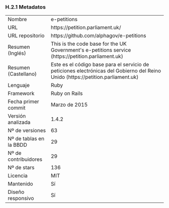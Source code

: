 ### H.2.1 Metadatos

<table>
  <tr>
    <td>Nombre</td>
    <td>e-petitions</td>
  </tr>
  <tr>
    <td>URL</td>
    <td>https://petition.parliament.uk/ </td>
  </tr>
  <tr>
    <td>URL repositorio</td>
    <td>https://github.com/alphagov/e-petitions </td>
  </tr>
  <tr>
    <td>Resumen (Inglés)</td>
    <td>This is the code base for the UK Government's e-petitions service (https://petition.parliament.uk)</td>
  </tr>
  <tr>
    <td>Resumen (Castellano)</td>
    <td>Este es el código base para el servicio de peticiones electrónicas del Gobierno del Reino Unido (https://petition.parliament.uk)</td>
  </tr>
  <tr>
    <td>Lenguaje</td>
    <td>Ruby</td>
  </tr>
  <tr>
    <td>Framework</td>
    <td>Ruby on Rails</td>
  </tr>
  <tr>
    <td>Fecha primer commit</td>
    <td>Marzo de 2015</td>
  </tr>
  <tr>
    <td>Versión analizada</td>
    <td>1.4.2</td>
  </tr>
  <tr>
    <td>Nº de versiones</td>
    <td>63</td>
  </tr>
  <tr>
    <td>Nº de tablas en la BBDD</td>
    <td>29</td>
  </tr>
  <tr>
    <td>Nº de contribuidores</td>
    <td>29</td>
  </tr>
  <tr>
    <td>Nº de stars</td>
    <td>136</td>
  </tr>
  <tr>
    <td>Licencia</td>
    <td> MIT</td>
  </tr>
  <tr>
    <td>Mantenido</td>
    <td>Sí</td>
  </tr>
  <tr>
    <td>Diseño responsivo</td>
    <td>Sí</td>
  </tr>
</table>



